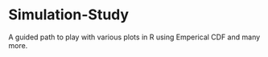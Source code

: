 # Simulation-Study
A guided path to play with various plots in R using Emperical CDF and many more.
